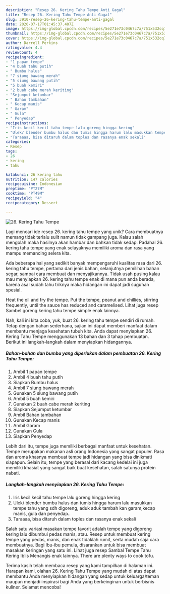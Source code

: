 ```yaml
---
description: "Resep 26. Kering Tahu Tempe Anti Gagal"
title: "Resep 26. Kering Tahu Tempe Anti Gagal"
slug: 3910-resep-26-kering-tahu-tempe-anti-gagal
date: 2020-07-17T01:45:37.407Z
image: https://img-global.cpcdn.com/recipes/5e271e73c0467c7a/751x532cq70/26-kering-tahu-tempe-foto-resep-utama.jpg
thumbnail: https://img-global.cpcdn.com/recipes/5e271e73c0467c7a/751x532cq70/26-kering-tahu-tempe-foto-resep-utama.jpg
cover: https://img-global.cpcdn.com/recipes/5e271e73c0467c7a/751x532cq70/26-kering-tahu-tempe-foto-resep-utama.jpg
author: Darrell Perkins
ratingvalue: 4.4
reviewcount: 4
recipeingredient:
- "1 papan tempe"
- "4 buah tahu putih"
- " Bumbu halus"
- "7 siung bawang merah"
- "5 siung bawang putih"
- "5 buah kemiri"
- "2 buah cabe merah keriting"
- "Sejumput ketumbar"
- " Bahan tambahan"
- " Kecap manis"
- " Garam"
- " Gula"
- " Penyedap"
recipeinstructions:
- "Iris kecil kecil tahu tempe lalu goreng hingga kering"
- "Ulek/ blender bumbu halus dan tumis hingga harum lalu masukkan tempe tahu yang sdh digoreng, aduk aduk tambah kan garam,kecap manis, gula dan penyedap.."
- "Taraaaa, bisa ditaruh dalam toples dan rasanya enak sekali"
categories:
- Resep
tags:
- 26
- kering
- tahu

katakunci: 26 kering tahu 
nutrition: 147 calories
recipecuisine: Indonesian
preptime: "PT27M"
cooktime: "PT49M"
recipeyield: "4"
recipecategory: Dessert

---
```



![26. Kering Tahu Tempe](https://img-global.cpcdn.com/recipes/5e271e73c0467c7a/751x532cq70/26-kering-tahu-tempe-foto-resep-utama.jpg)

Lagi mencari ide resep 26. kering tahu tempe yang unik? Cara membuatnya memang tidak terlalu sulit namun tidak gampang juga. Kalau salah mengolah maka hasilnya akan hambar dan bahkan tidak sedap. Padahal 26. kering tahu tempe yang enak selayaknya memiliki aroma dan rasa yang mampu memancing selera kita.

Ada beberapa hal yang sedikit banyak mempengaruhi kualitas rasa dari 26. kering tahu tempe, pertama dari jenis bahan, selanjutnya pemilihan bahan segar, sampai cara membuat dan menyajikannya. Tidak usah pusing kalau mau menyiapkan 26. kering tahu tempe enak di mana pun anda berada, karena asal sudah tahu triknya maka hidangan ini dapat jadi suguhan spesial.

Heat the oil and fry the tempe. Put the tempe, peanut and chillies, stirring frequently, until the sauce has reduced and caramelised. Lihat juga resep Sambel goreng kering tahu tempe simple enak lainnya.


Nah, kali ini kita coba, yuk, buat 26. kering tahu tempe sendiri di rumah. Tetap dengan bahan sederhana, sajian ini dapat memberi manfaat dalam membantu menjaga kesehatan tubuh kita. Anda dapat menyiapkan 26. Kering Tahu Tempe menggunakan 13 bahan dan 3 tahap pembuatan. Berikut ini langkah-langkah dalam menyiapkan hidangannya.

<!--inarticleads1-->

##### Bahan-bahan dan bumbu yang diperlukan dalam pembuatan 26. Kering Tahu Tempe:

1. Ambil 1 papan tempe
1. Ambil 4 buah tahu putih
1. Siapkan  Bumbu halus
1. Ambil 7 siung bawang merah
1. Gunakan 5 siung bawang putih
1. Ambil 5 buah kemiri
1. Gunakan 2 buah cabe merah keriting
1. Siapkan Sejumput ketumbar
1. Ambil  Bahan tambahan
1. Gunakan  Kecap manis
1. Ambil  Garam
1. Gunakan  Gula
1. Siapkan  Penyedap


Lebih dari itu, tempe juga memiliki berbagai manfaat untuk kesehatan. Tempe merupakan makanan asli orang Indonesia yang sangat populer. Rasa dan aroma khasnya membuat tempe jadi hidangan yang bisa dinikmati siapapun. Selain itu, tempe yang berasal dari kacang kedelai ini juga memiliki khasiat yang sangat baik buat kesehatan, salah satunya protein nabati. 

<!--inarticleads2-->

##### Langkah-langkah menyiapkan 26. Kering Tahu Tempe:

1. Iris kecil kecil tahu tempe lalu goreng hingga kering
1. Ulek/ blender bumbu halus dan tumis hingga harum lalu masukkan tempe tahu yang sdh digoreng, aduk aduk tambah kan garam,kecap manis, gula dan penyedap..
1. Taraaaa, bisa ditaruh dalam toples dan rasanya enak sekali


Salah satu variasi masakan tempe favorit adalah tempe yang digoreng kering lalu dibumbui pedas manis, atau. Resep untuk membuat kering tempe yang pedas, manis, dan enak tidaklah rumit, serta mudah saja cara membuatnya. Bagi Ibu-ibu pemula, disarankan untuk bisa membuat masakan keringan yang satu ini. Lihat juga resep Sambal Tempe Tahu Kering Iblis Menangis enak lainnya. There are plenty ways to cook tofu. 

Terima kasih telah membaca resep yang kami tampilkan di halaman ini. Harapan kami, olahan 26. Kering Tahu Tempe yang mudah di atas dapat membantu Anda menyiapkan hidangan yang sedap untuk keluarga/teman maupun menjadi inspirasi bagi Anda yang berkeinginan untuk berbisnis kuliner. Selamat mencoba!
